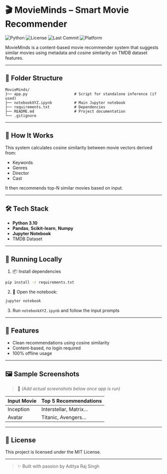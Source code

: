 # 🎬 MovieMinds – Smart Movie Recommender

![Python](https://img.shields.io/badge/python-3.10-blue.svg)
![License](https://img.shields.io/badge/license-MIT-brightgreen)
![Last Commit](https://img.shields.io/github/last-commit/Adityarajsingh2904/MovieMinds-Movie-Recommender)
![Platform](https://img.shields.io/badge/Platform-Jupyter-lightgrey)

MovieMinds is a content-based movie recommender system that suggests similar movies using metadata and cosine similarity on TMDB dataset features.

---

## 📂 Folder Structure

```
MovieMinds/
├── app.py                     # Script for standalone inference (if used)
├── notebookXYZ.ipynb          # Main Jupyter notebook
├── requirements.txt           # Dependencies
├── README.md                  # Project documentation
└── .gitignore
```

---

## 🧠 How It Works

This system calculates cosine similarity between movie vectors derived from:
- Keywords
- Genres
- Director
- Cast

It then recommends top-N similar movies based on input.

---

## 🛠 Tech Stack

- **Python 3.10**
- **Pandas**, **Scikit-learn**, **Numpy**
- **Jupyter Notebook**
- TMDB Dataset

---

## 🚀 Running Locally

1. 📦 Install dependencies

```bash
pip install -r requirements.txt
```

2. 📓 Open the notebook:

```bash
jupyter notebook
```

3. Run `notebookXYZ.ipynb` and follow the input prompts

---

## 🌟 Features

- Clean recommendations using cosine similarity
- Content-based, no login required
- 100% offline usage

---

## 🖼 Sample Screenshots

> 📌 _(Add actual screenshots below once app is run)_

| Input Movie | Top 5 Recommendations |
|-------------|------------------------|
| Inception   | Interstellar, Matrix…  |
| Avatar      | Titanic, Avengers…     |

---

## 📄 License

This project is licensed under the MIT License.

---

> ✨ Built with passion by Aditya Raj Singh


